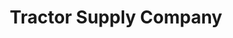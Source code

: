 ---
title: "Tractor Supply Company"
url: /eastland/tractor-supply-company-old-bankhead-highway/
shop: general
---